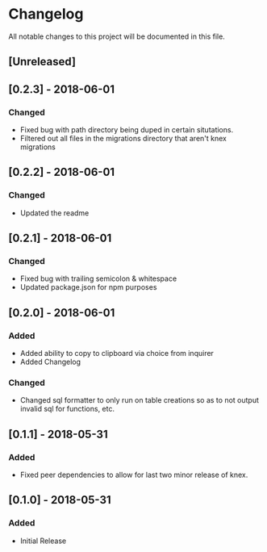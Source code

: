 # Changelog

All notable changes to this project will be documented in this file.

## [Unreleased]

## [0.2.3] - 2018-06-01

### Changed

* Fixed bug with path directory being duped in certain situtations.
* Filtered out all files in the migrations directory that aren't knex migrations

## [0.2.2] - 2018-06-01

### Changed

* Updated the readme

## [0.2.1] - 2018-06-01

### Changed

* Fixed bug with trailing semicolon & whitespace
* Updated package.json for npm purposes

## [0.2.0] - 2018-06-01

### Added

* Added ability to copy to clipboard via choice from inquirer
* Added Changelog

### Changed

* Changed sql formatter to only run on table creations so as to not output invalid sql for functions, etc.

## [0.1.1] - 2018-05-31

### Added

* Fixed peer dependencies to allow for last two minor release of knex.

## [0.1.0] - 2018-05-31

### Added

* Initial Release
